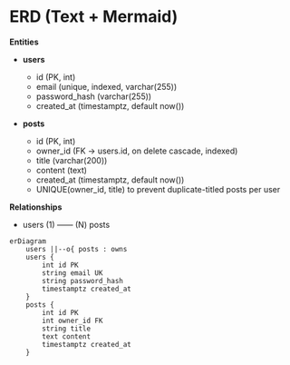 # ERD (Text + Mermaid)

**Entities**

- **users**
  - id (PK, int)
  - email (unique, indexed, varchar(255))
  - password_hash (varchar(255))
  - created_at (timestamptz, default now())

- **posts**
  - id (PK, int)
  - owner_id (FK -> users.id, on delete cascade, indexed)
  - title (varchar(200))
  - content (text)
  - created_at (timestamptz, default now())
  - UNIQUE(owner_id, title) to prevent duplicate-titled posts per user

**Relationships**

- users (1) —— (N) posts

```mermaid
erDiagram
    users ||--o{ posts : owns
    users {
        int id PK
        string email UK
        string password_hash
        timestamptz created_at
    }
    posts {
        int id PK
        int owner_id FK
        string title
        text content
        timestamptz created_at
    }
```
